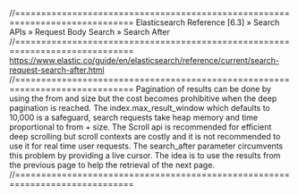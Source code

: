 //=============================================================================
Elasticsearch Reference [6.3] » Search APIs » Request Body Search » Search After
//=============================================================================
https://www.elastic.co/guide/en/elasticsearch/reference/current/search-request-search-after.html
//=============================================================================
Pagination of results can be done by using the from and size but the cost
becomes prohibitive when the deep pagination is reached. The index.max_result_window
which defaults to 10,000 is a safeguard, search requests take heap memory and time
proportional to from + size. The Scroll api is recommended for efficient deep
scrolling but scroll contexts are costly and it is not recommended to use it
for real time user requests. The search_after parameter circumvents this problem
by providing a live cursor. The idea is to use the results from the previous
page to help the retrieval of the next page.
//=============================================================================
